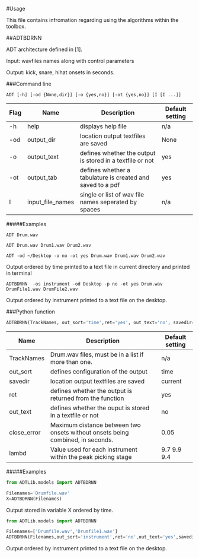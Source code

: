 #Usage

This file contains infromation regarding using the algorithms within the toolbox.

##ADTBDRNN

ADT architecture defined in [1].

Input: wavfiles names along with control parameters

Output: kick, snare, hihat onsets in seconds.

###Command line

    ADT [-h] [-od {None,dir}] [-o {yes,no}] [-ot {yes,no}] [I [I ...]]   
    
| Flag   | Name           |   Description                                                       | Default setting  |
| ----  |  -------  | ----- |   ------   |   
| -h     |  help             |   displays help file                                              | n/a     |                                           
| -od    |   output_dir      |   location output textfiles are saved                            | None | 
| -o      | output_text     | defines whether the output is stored in a textfile or not    | yes |
| -ot    |   output_tab     |   defines whether a tabulature is created and saved to a pdf       | yes|
| I      |   input_file_names|   single or list of wav file names seperated by spaces                     |  n/a |

#####Examples

    ADT Drum.wav
    
    ADT Drum.wav Drum1.wav Drum2.wav
    
    ADT -od ~/Desktop -o no -ot yes Drum.wav Drum1.wav Drum2.wav

  Output ordered by time printed to a text file in current directory and printed in terminal
  
    ADTBDRNN  -os instrument -od Desktop -p no -ot yes Drum.wav DrumFile1.wav DrumFile2.wav
  
  Output ordered by instrument printed to a text file on the desktop.

  
###Python function
```Python
ADTBDRNN(TrackNames, out_sort='time',ret='yes', out_text='no', savedir='current',close_error=0.05,lambd=[9.7,9.9,4.9])
```
| Name           |   Description                                                       | Default setting  |
|  -------  | ----- |   ------   |   
|       TrackNames      | Drum.wav files, must be in a list if more than one.                                        | n/a     |                                           
|   out_sort     |   defines configuration of the output                              | time |
|   savedir      |   location output textfiles are saved                            | current| 
|   ret           |   defines whether the output is returned from the function      | yes|
|   out_text     |   defines whether the ouput is stored in a textfile or not       | no|
|   close_error|     Maximum distance between two onsets without onsets being combined, in seconds.                 |  0.05 |
|   lambd|     Value used for each instrument within the peak picking stage                |  9.7 9.9 9.4 |

#####Examples

```Python
from ADTLib.models import ADTBDRNN

Filenames='Drumfile.wav'
X=ADTBDRNN(Filenames)
```
Output stored in variable X ordered by time.
  
```Python
from ADTLib.models import ADTBDRNN

Filenames=['Drumfile.wav','Drumfile1.wav']
ADTBDRNN(Filenames,out_sort='instrument',ret='no',out_text='yes',savedir='Desktop')
```
Output ordered by instrument printed to a text file on the desktop.



